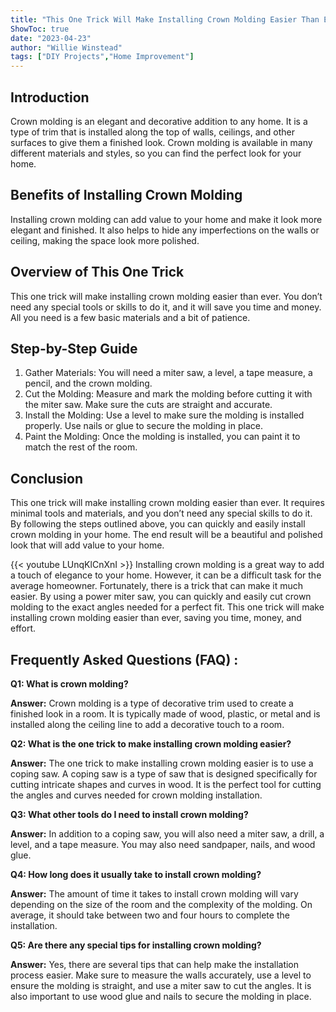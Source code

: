 ```yaml
---
title: "This One Trick Will Make Installing Crown Molding Easier Than Ever!"
ShowToc: true 
date: "2023-04-23"
author: "Willie Winstead" 
tags: ["DIY Projects","Home Improvement"]
---
```

## Introduction 
Crown molding is an elegant and decorative addition to any home. It is a type of trim that is installed along the top of walls, ceilings, and other surfaces to give them a finished look. Crown molding is available in many different materials and styles, so you can find the perfect look for your home. 

## Benefits of Installing Crown Molding 
Installing crown molding can add value to your home and make it look more elegant and finished. It also helps to hide any imperfections on the walls or ceiling, making the space look more polished. 

## Overview of This One Trick 
This one trick will make installing crown molding easier than ever. You don’t need any special tools or skills to do it, and it will save you time and money. All you need is a few basic materials and a bit of patience. 

## Step-by-Step Guide 
1. Gather Materials: You will need a miter saw, a level, a tape measure, a pencil, and the crown molding. 
2. Cut the Molding: Measure and mark the molding before cutting it with the miter saw. Make sure the cuts are straight and accurate. 
3. Install the Molding: Use a level to make sure the molding is installed properly. Use nails or glue to secure the molding in place. 
4. Paint the Molding: Once the molding is installed, you can paint it to match the rest of the room. 

## Conclusion 
This one trick will make installing crown molding easier than ever. It requires minimal tools and materials, and you don’t need any special skills to do it. By following the steps outlined above, you can quickly and easily install crown molding in your home. The end result will be a beautiful and polished look that will add value to your home.

{{< youtube LUnqKlCnXnI >}} 
Installing crown molding is a great way to add a touch of elegance to your home. However, it can be a difficult task for the average homeowner. Fortunately, there is a trick that can make it much easier. By using a power miter saw, you can quickly and easily cut crown molding to the exact angles needed for a perfect fit. This one trick will make installing crown molding easier than ever, saving you time, money, and effort.

## Frequently Asked Questions (FAQ) :
**Q1: What is crown molding?**

**Answer:** Crown molding is a type of decorative trim used to create a finished look in a room. It is typically made of wood, plastic, or metal and is installed along the ceiling line to add a decorative touch to a room.

**Q2: What is the one trick to make installing crown molding easier?**

**Answer:** The one trick to make installing crown molding easier is to use a coping saw. A coping saw is a type of saw that is designed specifically for cutting intricate shapes and curves in wood. It is the perfect tool for cutting the angles and curves needed for crown molding installation.

**Q3: What other tools do I need to install crown molding?**

**Answer:** In addition to a coping saw, you will also need a miter saw, a drill, a level, and a tape measure. You may also need sandpaper, nails, and wood glue.

**Q4: How long does it usually take to install crown molding?**

**Answer:** The amount of time it takes to install crown molding will vary depending on the size of the room and the complexity of the molding. On average, it should take between two and four hours to complete the installation.

**Q5: Are there any special tips for installing crown molding?**

**Answer:** Yes, there are several tips that can help make the installation process easier. Make sure to measure the walls accurately, use a level to ensure the molding is straight, and use a miter saw to cut the angles. It is also important to use wood glue and nails to secure the molding in place.





